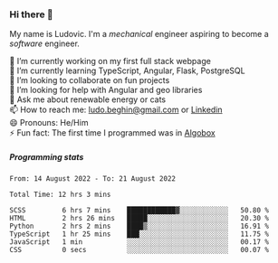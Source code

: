 ### Hi there 👋

My name is Ludovic. I'm a *mechanical* engineer aspiring to become a *software* engineer.

 🔭 I’m currently working on my first full stack webpage<br/>
 🌱 I’m currently learning TypeScript, Angular, Flask, PostgreSQL<br/>
 👯 I’m looking to collaborate on fun projects<br/>
 🤔 I’m looking for help with Angular and geo libraries<br/>
 💬 Ask me about renewable energy or cats<br/>
 📫 How to reach me: ludo.beghin@gmail.com or [Linkedin](https://www.linkedin.com/in/ludovic-beghin/)<br/>
 😄 Pronouns: He/Him<br/>
 ⚡ Fun fact: The first time I programmed was in [Algobox](https://fr.wikipedia.org/wiki/Algobox)<br/>

##### Programming stats
<!--START_SECTION:waka-->

```text
From: 14 August 2022 - To: 21 August 2022

Total Time: 12 hrs 3 mins

SCSS         6 hrs 7 mins    ████████████▓░░░░░░░░░░░░   50.80 %
HTML         2 hrs 26 mins   █████░░░░░░░░░░░░░░░░░░░░   20.30 %
Python       2 hrs 2 mins    ████▒░░░░░░░░░░░░░░░░░░░░   16.91 %
TypeScript   1 hr 25 mins    ███░░░░░░░░░░░░░░░░░░░░░░   11.75 %
JavaScript   1 min           ░░░░░░░░░░░░░░░░░░░░░░░░░   00.17 %
CSS          0 secs          ░░░░░░░░░░░░░░░░░░░░░░░░░   00.07 %
```

<!--END_SECTION:waka-->
